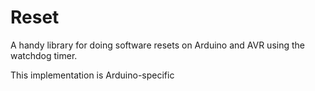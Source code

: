 # Reset

A handy library for doing software resets on Arduino and AVR using the watchdog timer.

This implementation is Arduino-specific

